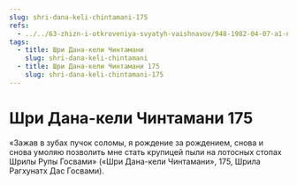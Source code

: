 ```yaml
---
slug: shri-dana-keli-chintamani-175
refs:
  - ../../63-zhizn-i-otkroveniya-svyatyh-vaishnavov/948-1982-04-07-a1-nastavlenie-mahaprabhu-i-molitvy-raghunatha-k-rupe-i-sanatane.md
tags:
  - title: Шри Дана-кели Чинтамани
    slug: shri-dana-keli-chintamani
  - title: Шри Дана-кели Чинтамани 175
    slug: shri-dana-keli-chintamani-175
---
```


# Шри Дана-кели Чинтамани 175

«Зажав в зубах пучок соломы, я рождение за рождением, снова и снова умоляю позволить мне стать крупицей пыли на лотосных стопах Шрилы Рупы Госвами» («Шри Дана-кели Чинтамани», 175, Шрила Рагхунатх Дас Госвами).
